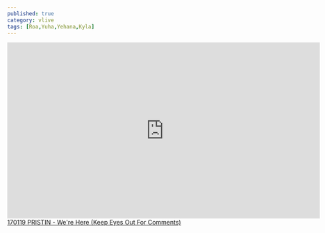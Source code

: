 ```yaml
---
published: true
category: vlive
tags: [Roa,Yuha,Yehana,Kyla]
---
```

<iframe src="http://www.vlive.tv/embed/16891" frameborder="no" scrolling="no" marginwidth="0" marginheight="0" WIDTH="720" HEIGHT="405" allowfullscreen></iframe><br /><a href="" target="_blank">170119 PRISTIN - We're Here (Keep Eyes Out For Comments)</a>